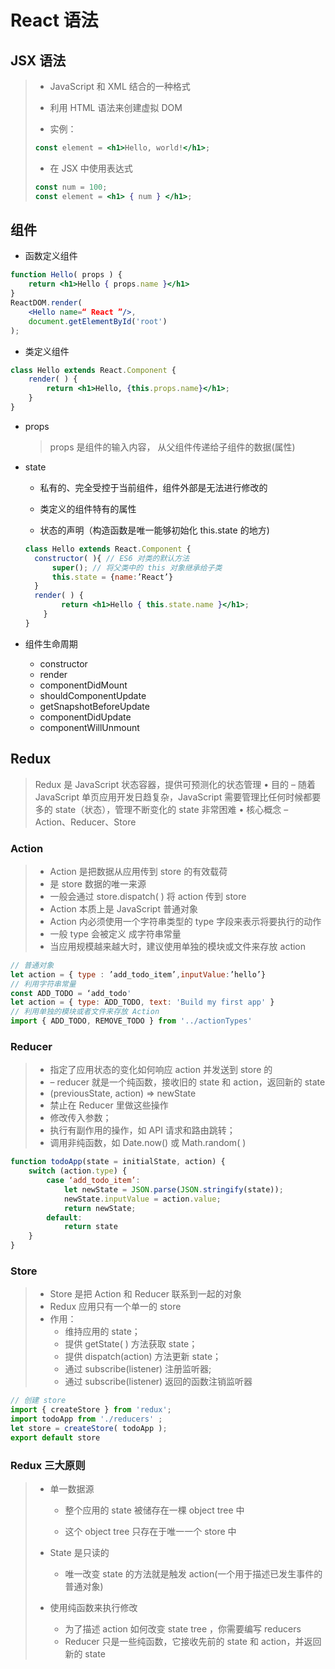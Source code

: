 # React 语法

## JSX 语法

> - JavaScript 和 XML 结合的一种格式
>
> - 利用 HTML 语法来创建虚拟 DOM
>
> -  实例：
>
>   ```jsx
>   const element = <h1>Hello, world!</h1>;
>   ```
>
> -  在 JSX 中使用表达式
>
>   ```jsx
>   const num = 100;
>   const element = <h1> { num } </h1>;
>   ```

## 组件

- 函数定义组件

```jsx
function Hello( props ) {
	return <h1>Hello { props.name }</h1>
}
ReactDOM.render(
	<Hello name=“ React ”/>, 	
    document.getElementById('root')
);
```

- 类定义组件

```jsx
class Hello extends React.Component {
	render( ) {
		return <h1>Hello, {this.props.name}</h1>;
	}
}
```

- props 

  >  props 是组件的输入内容， 从父组件传递给子组件的数据(属性)

- state

  - 私有的、完全受控于当前组件，组件外部是无法进行修改的

  - 类定义的组件特有的属性
  - 状态的声明（构造函数是唯一能够初始化 this.state 的地方)

  ```jsx
  class Hello extends React.Component {
  	constructor( ){ // ES6 对类的默认方法
  		super(); // 将父类中的 this 对象继承给子类
  		this.state = {name:’React’}
  	}
  	render( ) { 
          return <h1>Hello { this.state.name }</h1>; 
      }
  }
  ```

- 组件生命周期
  - constructor
  - render
  - componentDidMount
  - shouldComponentUpdate
  - getSnapshotBeforeUpdate
  - componentDidUpdate
  - componentWillUnmount

## Redux

>  Redux 是 JavaScript 状态容器，提供可预测化的状态管理
> • 目的
>   – 随着 JavaScript 单页应用开发日趋复杂，JavaScript 需要管理比任何时候都要多的 state（状态），管理不断变化的 state 非常困难
> • 核心概念
>   – Action、Reducer、Store

### Action

> - Action 是把数据从应用传到 store 的有效载荷
> - 是 store 数据的唯一来源
> - 一般会通过 store.dispatch( ) 将 action 传到 store
> - Action 本质上是 JavaScript 普通对象
> - Action 内必须使用一个字符串类型的 type 字段来表示将要执行的动作
> - 一般 type 会被定义 成字符串常量
> - 当应用规模越来越大时，建议使用单独的模块或文件来存放 action

```jsx
// 普通对象
let action = { type : ’add_todo_item’,inputValue:’hello’}
// 利用字符串常量
const ADD_TODO = ‘add_todo'
let action = { type: ADD_TODO, text: 'Build my first app' }
// 利用单独的模块或者文件来存放 Action
import { ADD_TODO, REMOVE_TODO } from '../actionTypes'
```

### Reducer

> - 指定了应用状态的变化如何响应 action 并发送到 store 的
> - – reducer 就是一个纯函数，接收旧的 state 和 action，返回新的 state
> -  (previousState, action) => newState
> -  禁止在 Reducer 里做这些操作
>   - 修改传入参数；
>   - 执行有副作用的操作，如 API 请求和路由跳转；
>   - 调用非纯函数，如 Date.now() 或 Math.random( )

```jsx
function todoApp(state = initialState, action) {
    switch (action.type) {
        case ‘add_todo_item’:
        	let newState = JSON.parse(JSON.stringify(state));
        	newState.inputValue = action.value;
        	return newState;
        default:
        	return state
    }
}
```

### Store

> - Store 是把 Action 和 Reducer 联系到一起的对象
> - Redux 应用只有一个单一的 store
> - 作用：
>   - 维持应用的 state；
>   - 提供 getState( ) 方法获取 state；
>   - 提供 dispatch(action) 方法更新 state；
>   - 通过 subscribe(listener) 注册监听器;
>   - 通过 subscribe(listener) 返回的函数注销监听器

```jsx
// 创建 store
import { createStore } from 'redux';
import todoApp from './reducers' ;
let store = createStore( todoApp );
export default store
```

### Redux 三大原则

> - 单一数据源
>
>   - 整个应用的 state 被储存在一棵 object tree 中
>
>   - 这个 object tree 只存在于唯一一个 store 中
>
> - State 是只读的
>
>   - 唯一改变 state 的方法就是触发 action(一个用于描述已发生事件的普通对象)
>
> - 使用纯函数来执行修改
>
>   - 为了描述 action 如何改变 state tree ，你需要编写 reducers
>   - Reducer 只是一些纯函数，它接收先前的 state 和 action，并返回新的 state
